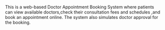 This is a web-based Doctor Appointment Booking System where patients can view available doctors,check their consultation fees and schedules
,and book an appointment online.
The system also simulates doctor approval for the booking.
